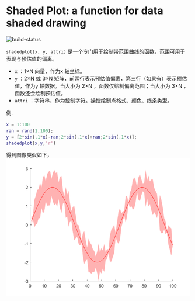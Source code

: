 # Shaded Plot: a function for data shaded drawing

![build-status](https://img.shields.io/badge/build-passing-green.svg) 

`shadedplot(x, y, attri)` 是一个专门用于绘制带范围曲线的函数，范围可用于表现与预估值的偏离。
- `x` ：1×N 向量，作为x 轴坐标。
- `y` ：2×N 或 3×N 矩阵，前两行表示预估值偏离，第三行（如果有）表示预估值，作为y 轴数据。当大小为 2×N ，函数仅绘制偏离范围；当大小为 3×N ，函数还会绘制预估值。
- `attri` ：字符串，作为控制字符。操控绘制点格式、颜色、线条类型。

例. 
```matlab
x = 1:100
ran = rand(1,100);
y = [2*sin(.1*x)-ran;2*sin(.1*x)+ran;2*sin(.1*x)];
shadedplot(x,y,'r')
```

得到图像类似如下，
![example](./pic/example.bmp)